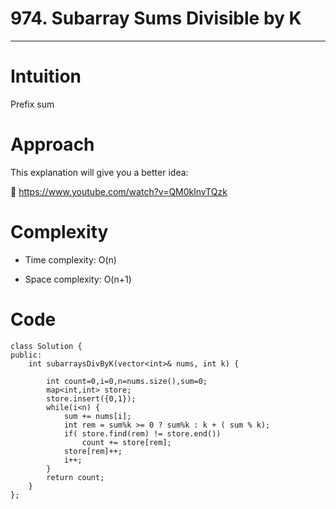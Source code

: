 # 974. Subarray Sums Divisible by K
---

# Intuition
Prefix sum

# Approach

This explanation will give you a better idea: 

 🔴 https://www.youtube.com/watch?v=QM0klnvTQzk

# Complexity
- Time complexity: O(n)

- Space complexity: O(n+1)

# Code
```
class Solution {
public:
    int subarraysDivByK(vector<int>& nums, int k) {
        
        int count=0,i=0,n=nums.size(),sum=0;
        map<int,int> store;
        store.insert({0,1});
        while(i<n) {
            sum += nums[i];
            int rem = sum%k >= 0 ? sum%k : k + ( sum % k);
            if( store.find(rem) != store.end())
                count += store[rem];
            store[rem]++;
            i++;
        }
        return count;
    }
};
```